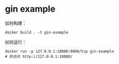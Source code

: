 # gin example

如何构建：

```shell
docker build . -t gin-example
```

如何运行：

```shell
docker run -p 127.0.0.1:18080:8080/tcp gin-example
# 并访问 http://127.0.0.1:18080/
```
